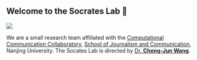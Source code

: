 ## Welcome to the Socrates Lab 👋

![](https://chengjun.github.io/img/tt.gif)

We are a small research team affiliated with the [Computational Communication Collaboratory](https://computational-communication.com/), [School of Journalism and Communication](https://jc.nju.edu.cn/), Nanjing University. The Socates Lab is directed by [Dr. **Cheng-Jun Wang**](https://chengjun.github.io/). 



<!--

**Here are some ideas to get you started:**

🙋‍♀️ A short introduction - what is your organization all about?
🌈 Contribution guidelines - how can the community get involved?
👩‍💻 Useful resources - where can the community find your docs? Is there anything else the community should know?
🍿 Fun facts - what does your team eat for breakfast?
🧙 Remember, you can do mighty things with the power of [Markdown](https://docs.github.com/github/writing-on-github/getting-started-with-writing-and-formatting-on-github/basic-writing-and-formatting-syntax)
-->
